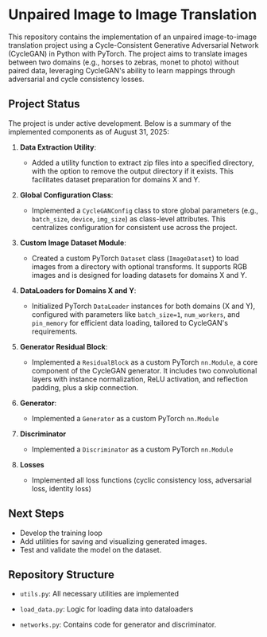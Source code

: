 # Unpaired Image to Image Translation

This repository contains the implementation of an unpaired image-to-image translation project using a Cycle-Consistent Generative Adversarial Network (CycleGAN) in Python with PyTorch. The project aims to translate images between two domains (e.g., horses to zebras, monet to photo) without paired data, leveraging CycleGAN's ability to learn mappings through adversarial and cycle consistency losses.

## Project Status

The project is under active development. Below is a summary of the implemented components as of August 31, 2025:

1. **Data Extraction Utility**:

   - Added a utility function to extract zip files into a specified directory, with the option to remove the output directory if it exists. This facilitates dataset preparation for domains X and Y.

2. **Global Configuration Class**:

   - Implemented a `CycleGANConfig` class to store global parameters (e.g., `batch_size`, `device`, `img_size`) as class-level attributes. This centralizes configuration for consistent use across the project.

3. **Custom Image Dataset Module**:

   - Created a custom PyTorch `Dataset` class (`ImageDataset`) to load images from a directory with optional transforms. It supports RGB images and is designed for loading datasets for domains X and Y.

4. **DataLoaders for Domains X and Y**:

   - Initialized PyTorch `DataLoader` instances for both domains (X and Y), configured with parameters like `batch_size=1`, `num_workers`, and `pin_memory` for efficient data loading, tailored to CycleGAN's requirements.

5. **Generator Residual Block**:

   - Implemented a `ResidualBlock` as a custom PyTorch `nn.Module`, a core component of the CycleGAN generator. It includes two convolutional layers with instance normalization, ReLU activation, and reflection padding, plus a skip connection.

6. **Generator**:

   - Implemented a `Generator` as a custom PyTorch `nn.Module`

7. **Discriminator**

   - Implemented a `Discriminator` as a custom PyTorch `nn.Module`

8. **Losses**

   - Implemented all loss functions (cyclic consistency loss, adversarial loss, identity loss)

## Next Steps

- Develop the training loop
- Add utilities for saving and visualizing generated images.
- Test and validate the model on the dataset.

## Repository Structure

- `utils.py`: All necessary utilities are implemented

- `load_data.py`: Logic for loading data into dataloaders

- `networks.py`: Contains code for generator and discriminator.
